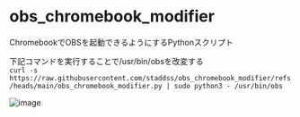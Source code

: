 # obs_chromebook_modifier
ChromebookでOBSを起動できるようにするPythonスクリプト

下記コマンドを実行することで/usr/bin/obsを改変する  
`curl -s https://raw.githubusercontent.com/staddss/obs_chromebook_modifier/refs/heads/main/obs_chromebook_modifier.py | sudo python3 - /usr/bin/obs`

![image](https://github.com/user-attachments/assets/51085ff6-981a-4437-a78f-8b876eb670d9)
